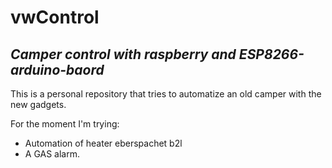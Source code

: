 # vwControl
## *Camper control with raspberry and ESP8266-arduino-baord*


This is a personal repository that tries to automatize an old camper with the new gadgets.

For the moment I'm trying:
* Automation of heater eberspachet b2l
* A GAS alarm.
